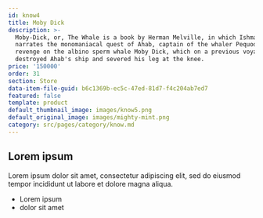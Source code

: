 ```yaml
---
id: know4
title: Moby Dick
description: >-
  Moby-Dick, or, The Whale is a book by Herman Melville, in which Ishmael
  narrates the monomaniacal quest of Ahab, captain of the whaler Pequod, for
  revenge on the albino sperm whale Moby Dick, which on a previous voyage
  destroyed Ahab's ship and severed his leg at the knee.
price: '150000'
order: 31
section: Store
data-item-file-guid: b6c1369b-ec5c-47ed-81d7-f4c204ab7ed7
featured: false
template: product
default_thumbnail_image: images/know5.png
default_original_image: images/mighty-mint.png
category: src/pages/category/know.md
---
```

## Lorem ipsum
Lorem ipsum dolor sit amet, consectetur adipiscing elit, sed do eiusmod tempor incididunt ut labore et dolore magna aliqua.
- Lorem ipsum
- dolor sit amet